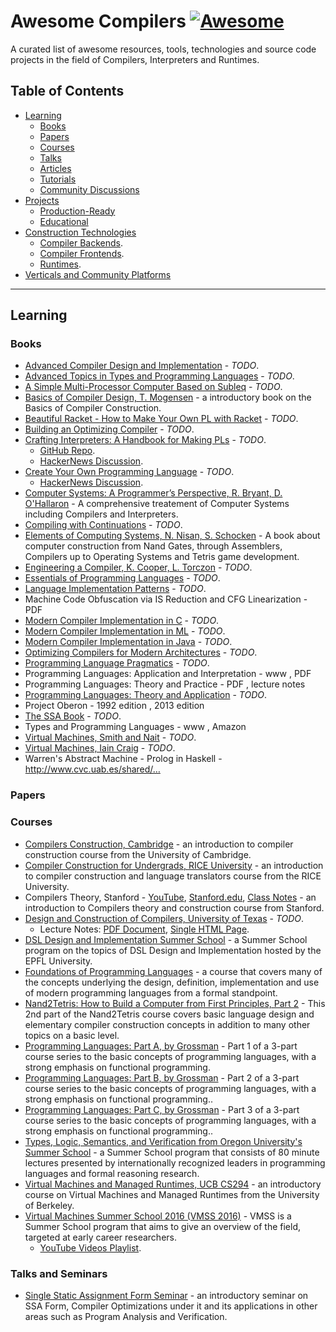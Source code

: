 # Awesome Compilers [![Awesome](https://cdn.rawgit.com/sindresorhus/awesome/d7305f38d29fed78fa85652e3a63e154dd8e8829/media/badge.svg)](https://github.com/sindresorhus/awesome)

A curated list of awesome resources, tools, technologies and source code projects in the field of Compilers, Interpreters and Runtimes.

## Table of Contents

  * [Learning](#learning)
    + [Books](#books)
    + [Papers](#papers)
    + [Courses](#courses)
    + [Talks](#talks)
    + [Articles](#articles)
    + [Tutorials](#tutorials)
    + [Community Discussions](#community-discussions)
  * [Projects](#projects)
    + [Production-Ready](#production-ready)
    + [Educational](#educational)
  * [Construction Technologies]()
     + [Compiler Backends]().
     + [Compiler Frontends]().
     + [Runtimes]().
  * [Verticals and Community Platforms]()

-----------------------------------------

## Learning

### Books

  * [Advanced Compiler Design and Implementation](https://www.amazon.com/dp/1558603204) - _TODO_.
  * [Advanced Topics in Types and Programming Languages](https://www.amazon.com/dp/0262162288) - _TODO_.
  * [A Simple Multi-Processor Computer Based on Subleq](https://arxiv.org/abs/1106.2593) - _TODO_.
  * [Basics of Compiler Design, T. Mogensen](http://www.diku.dk/hjemmesider/ansatte/torbenm/Basics/) - a introductory book on the Basics of Compiler Construction.
  * [Beautiful Racket - How to Make Your Own PL with Racket](http://beautifulracket.com) - _TODO_.
  * [Building an Optimizing Compiler](https://www.amazon.com/dp/155558179X) - _TODO_.
  * [Crafting Interpreters: A Handbook for Making PLs](http://www.craftinginterpreters.com/) - _TODO_.
    + [GitHub Repo](https://github.com/munificent/craftinginterpreters).
    + [HackerNews Discussion](https://news.ycombinator.com/item?id=13406081).
  * [Create Your Own Programming Language](http://createyourproglang.com/) - _TODO_.
    + [HackerNews Discussion](https://news.ycombinator.com/item?id=813133).
  * [Computer Systems: A Programmer’s Perspective, R. Bryant, D. O'Hallaron](https://www.amazon.com/dp/9332573905) - A comprehensive treatement of Computer Systems including Compilers and Interpreters.
  * [Compiling with Continuations](https://www.amazon.com/dp/052103311X) - _TODO_.
  * [Elements of Computing Systems, N. Nisan, S. Schocken](https://www.amazon.com/dp/0262640686) - A book about computer construction from Nand Gates, through Assemblers, Compilers up to Operating Systems and Tetris game development.
  * [Engineering a Compiler, K. Cooper, L. Torczon](https://www.amazon.com/dp/012088478X) - _TODO_.
  * [Essentials of Programming Languages](https://www.amazon.com/dp/0262062798) - _TODO_.
  * [Language Implementation Patterns](https://www.amazon.com/dp/193435645X) - _TODO_.
  * Machine Code Obfuscation via IS Reduction and CFG Linearization - PDF
  * [Modern Compiler Implementation in C](https://www.cs.princeton.edu/~appel/modern/c/) - _TODO_.
  * [Modern Compiler Implementation in ML](https://www.cs.princeton.edu/~appel/modern/ml/) - _TODO_.
  * [Modern Compiler Implementation in Java](https://www.cs.princeton.edu/~appel/modern/java/) - _TODO_.
  * [Optimizing Compilers for Modern Architectures](https://www.amazon.com/dp/1558602860/) - _TODO_.
  * [Programming Language Pragmatics](https://www.amazon.com/dp/0123745144) - _TODO_.
  * Programming Languages: Application and Interpretation - www , PDF
  * Programming Languages: Theory and Practice - PDF , lecture notes
  * [Programming Languages: Theory and Application](http://cs.brown.edu/courses/cs173/2012/book/) - _TODO_.
  * Project Oberon - 1992 edition , 2013 edition
  * [The SSA Book](http://ssabook.gforge.inria.fr/latest/book.pdf) - _TODO_.
  * Types and Programming Languages - www , Amazon
  * [Virtual Machines, Smith and Nait](https://www.amazon.com/dp/1558609105) - _TODO_.
  * [Virtual Machines, Iain Craig](https://www.amazon.com/dp/1852339691) - _TODO_.
  * Warren's Abstract Machine - Prolog in Haskell - http://www.cvc.uab.es/shared/…

### Papers

### Courses

  * [Compilers Construction, Cambridge](http://www.cl.cam.ac.uk/teaching/1516/CompConstr/materials.html) - an introduction to compiler construction course from the University of Cambridge.
  * [Compiler Construction for Undergrads, RICE University](https://www.clear.rice.edu/comp412/Lectures/) - an introduction to compiler construction and language translators course from the RICE University.
  * Compilers Theory, Stanford - [YouTube](https://www.youtube.com/playlist?list=PLLH73N9cB21VSVEX1aSRlNTufaLK1dTAI), [Stanford.edu](https://lagunita.stanford.edu/courses/Engineering/Compilers/Fall2014/), [Class Notes](http://web.stanford.edu/class/cs143/) - an introduction to Compilers theory and construction course from Stanford.
  * [Design and Construction of Compilers, University of Texas](https://lambda.uta.edu/cse5317/) - _TODO_.
    + Lecture Notes: [PDF Document](https://lambda.uta.edu/cse5317/notes.pdf), [Single HTML Page](https://lambda.uta.edu/cse5317/long/long.html).
  * [DSL Design and Implementation Summer School](http://vjovanov.github.io/dsldi-summer-school/) - a Summer School program on the topics of DSL Design and Implementation hosted by the EPFL University.
  * [Foundations of Programming Languages](http://www.cs.cmu.edu/~fp/courses/15312-f04/) - a course that covers many of the concepts underlying the design, definition, implementation and use of modern programming languages from a formal standpoint.
  * [Nand2Tetris: How to Build a Computer from First Principles, Part 2](https://www.coursera.org/learn/nand2tetris2) - This 2nd part of the Nand2Tetris course covers basic language design and elementary compiler construction concepts in addition to many other topics on a basic level.
  * [Programming Languages: Part A, by Grossman](https://www.coursera.org/learn/programming-languages) - Part 1 of a 3-part course series to the basic concepts of programming languages, with a strong emphasis on functional programming.
  * [Programming Languages: Part B, by Grossman](https://www.coursera.org/learn/programming-languages-part-b) - Part 2 of a 3-part course series to the basic concepts of programming languages, with a strong emphasis on functional programming..
  * [Programming Languages: Part C, by Grossman](https://www.coursera.org/learn/programming-languages-part-c) - Part 3 of a 3-part course series to the basic concepts of programming languages, with a strong emphasis on functional programming..
  * [Types, Logic, Semantics, and Verification from Oregon University's Summer School](https://www.cs.uoregon.edu/research/summerschool/summer15/curriculum.html) - a Summer School program that consists of 80 minute lectures presented by internationally recognized leaders in programming languages and formal reasoning research.
  * [Virtual Machines and Managed Runtimes, UCB CS294](http://www.wolczko.com/CS294/) - an introductory course on Virtual Machines and Managed Runtimes from the University of Berkeley.
  * [Virtual Machines Summer School 2016 (VMSS 2016)](http://soft-dev.org/events/vmss16/) - VMSS is a Summer School program that aims to give an overview of the field, targeted at early career researchers.
    + [YouTube Videos Playlist](https://www.youtube.com/playlist?list=PLJq3XDLIJkib2h2fObomdFRZrQeJg4UIW).

### Talks and Seminars

* [Single Static Assignment Form Seminar](http://compilers.cs.uni-saarland.de/ssasem/) - an introductory seminar on SSA Form, Compiler Optimizations under it and its applications in other areas such as Program Analysis and Verification.
